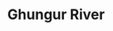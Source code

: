 ---
title: "Ghungur River"
title_bn: "ঘুঙ্গুর নদী"
description: "It is 35 km long and 15 meter wide river that originates from Hilly region at Tripura state and then enters into Bangladesh through Comilla district. Then meets with mighty Salda river at Kosba upazila."
---